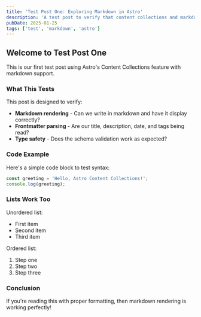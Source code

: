 ```yaml
---
title: 'Test Post One: Exploring Markdown in Astro'
description: 'A test post to verify that content collections and markdown rendering work properly in our blog.'
pubDate: 2025-01-25
tags: ['test', 'markdown', 'astro']
---
```


## Welcome to Test Post One

This is our first test post using Astro's Content Collections feature with markdown support.

### What This Tests

This post is designed to verify:

- **Markdown rendering** - Can we write in markdown and have it display correctly?
- **Frontmatter parsing** - Are our title, description, date, and tags being read?
- **Type safety** - Does the schema validation work as expected?

### Code Example

Here's a simple code block to test syntax:

```javascript
const greeting = 'Hello, Astro Content Collections!';
console.log(greeting);
```

### Lists Work Too

Unordered list:
- First item
- Second item
- Third item

Ordered list:
1. Step one
2. Step two
3. Step three

### Conclusion

If you're reading this with proper formatting, then markdown rendering is working perfectly!

